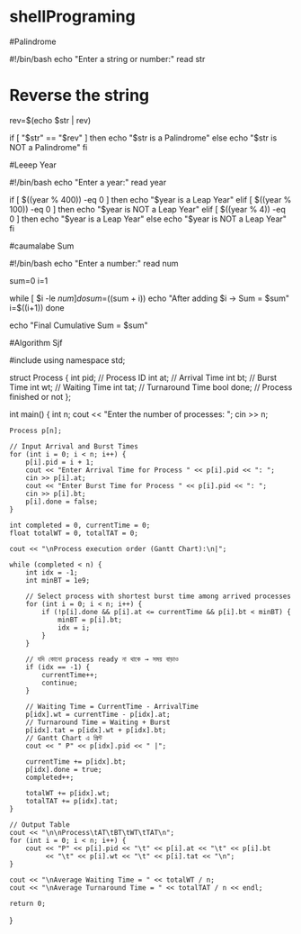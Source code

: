 # shellPrograming

#Palindrome

#!/bin/bash
echo "Enter a string or number:"
read str

# Reverse the string
rev=$(echo $str | rev)

if [ "$str" == "$rev" ]
then
  echo "$str is a Palindrome"
else
  echo "$str is NOT a Palindrome"
fi


#Leeep Year

#!/bin/bash
echo "Enter a year:"
read year

if [ $((year % 400)) -eq 0 ]
then
  echo "$year is a Leap Year"
elif [ $((year % 100)) -eq 0 ]
then
  echo "$year is NOT a Leap Year"
elif [ $((year % 4)) -eq 0 ]
then
  echo "$year is a Leap Year"
else
  echo "$year is NOT a Leap Year"
fi

#caumalabe Sum

#!/bin/bash
echo "Enter a number:"
read num

sum=0
i=1

while [ $i -le $num ]
do
  sum=$((sum + i))
  echo "After adding $i → Sum = $sum"
  i=$((i+1))
done

echo "Final Cumulative Sum = $sum"




#Algorithm Sjf

#include <iostream>
using namespace std;

struct Process {
    int pid;   // Process ID
    int at;    // Arrival Time
    int bt;    // Burst Time
    int wt;    // Waiting Time
    int tat;   // Turnaround Time
    bool done; // Process finished or not
};

int main() {
    int n;
    cout << "Enter the number of processes: ";
    cin >> n;

    Process p[n];

    // Input Arrival and Burst Times
    for (int i = 0; i < n; i++) {
        p[i].pid = i + 1;
        cout << "Enter Arrival Time for Process " << p[i].pid << ": ";
        cin >> p[i].at;
        cout << "Enter Burst Time for Process " << p[i].pid << ": ";
        cin >> p[i].bt;
        p[i].done = false;
    }

    int completed = 0, currentTime = 0;
    float totalWT = 0, totalTAT = 0;

    cout << "\nProcess execution order (Gantt Chart):\n|";

    while (completed < n) {
        int idx = -1;
        int minBT = 1e9;

        // Select process with shortest burst time among arrived processes
        for (int i = 0; i < n; i++) {
            if (!p[i].done && p[i].at <= currentTime && p[i].bt < minBT) {
                minBT = p[i].bt;
                idx = i;
            }
        }

        // যদি কোনো process ready না থাকে → সময় বাড়াও
        if (idx == -1) {
            currentTime++;
            continue;
        }

        // Waiting Time = CurrentTime - ArrivalTime
        p[idx].wt = currentTime - p[idx].at;
        // Turnaround Time = Waiting + Burst
        p[idx].tat = p[idx].wt + p[idx].bt;
        // Gantt Chart এ প্রিন্ট
        cout << " P" << p[idx].pid << " |";
        
        currentTime += p[idx].bt;
        p[idx].done = true;
        completed++;

        totalWT += p[idx].wt;
        totalTAT += p[idx].tat;
    }

    // Output Table
    cout << "\n\nProcess\tAT\tBT\tWT\tTAT\n";
    for (int i = 0; i < n; i++) {
        cout << "P" << p[i].pid << "\t" << p[i].at << "\t" << p[i].bt 
             << "\t" << p[i].wt << "\t" << p[i].tat << "\n";
    }

    cout << "\nAverage Waiting Time = " << totalWT / n;
    cout << "\nAverage Turnaround Time = " << totalTAT / n << endl;

    return 0;
}



